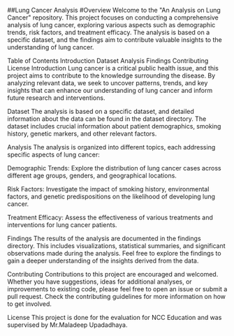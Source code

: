 ##Lung Cancer Analysis
#Overview
Welcome to the "An Analysis on Lung Cancer" repository. This project focuses on conducting a comprehensive analysis of lung cancer, exploring various aspects such as demographic trends, risk factors, and treatment efficacy. The analysis is based on a specific dataset, and the findings aim to contribute valuable insights to the understanding of lung cancer.

Table of Contents
Introduction
Dataset
Analysis
Findings
Contributing
License
Introduction
Lung cancer is a critical public health issue, and this project aims to contribute to the knowledge surrounding the disease. By analyzing relevant data, we seek to uncover patterns, trends, and key insights that can enhance our understanding of lung cancer and inform future research and interventions.

Dataset
The analysis is based on a specific dataset, and detailed information about the data can be found in the dataset directory. The dataset includes crucial information about patient demographics, smoking history, genetic markers, and other relevant factors.

Analysis
The analysis is organized into different topics, each addressing specific aspects of lung cancer:

Demographic Trends: Explore the distribution of lung cancer cases across different age groups, genders, and geographical locations.

Risk Factors: Investigate the impact of smoking history, environmental factors, and genetic predispositions on the likelihood of developing lung cancer.

Treatment Efficacy: Assess the effectiveness of various treatments and interventions for lung cancer patients.

Findings
The results of the analysis are documented in the findings directory. This includes visualizations, statistical summaries, and significant observations made during the analysis. Feel free to explore the findings to gain a deeper understanding of the insights derived from the data.

Contributing
Contributions to this project are encouraged and welcomed. Whether you have suggestions, ideas for additional analyses, or improvements to existing code, please feel free to open an issue or submit a pull request. Check the contributing guidelines for more information on how to get involved.

License
This project is done for the evaluation for NCC Education and was supervised by Mr.Maladeep Upadadhaya.
